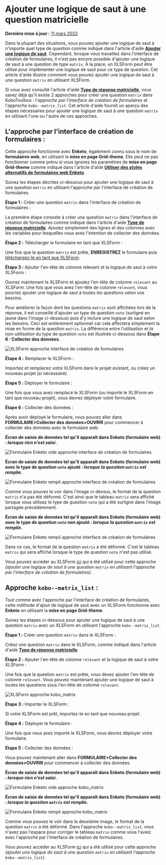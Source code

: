 # Ajouter une logique de saut à une question matricielle

**Dernière mise à jour :**
<a href="https://github.com/kobotoolbox/docs/blob/83d9dadfcc132d75f99e2705f77c425c2fee6d70/source/adding_skip_to_matrix.md" class="reference">11
mars 2022</a>

Dans la plupart des situations, vous pouvez ajouter une logique de saut à n'importe quel type de question comme indiqué dans l'article d'aide **[Ajouter une logique de saut](skip_logic.md)**. Cependant, lorsque vous travaillez dans l'interface de création de formulaires, il n'est pas encore possible d'ajouter une logique de saut à une question de type `matrix`. À la place, un XLSForm peut être utilisé pour implémenter une logique de saut pour ce type de question. Cet article d'aide illustre comment vous pouvez ajouter une logique de saut à une question `matrix` en utilisant XLSForm.

Si vous avez consulté l'article d'aide **[Type de réponse matricielle](matrix_response.md)**, vous savez déjà qu'il existe 2 approches pour créer une question `matrix` dans KoboToolbox : l'_approche par l'interface de création de formulaires_ et l'_approche `kobo--matrix_list`_. Cet article d'aide fournit un aperçu des étapes nécessaires pour ajouter une logique de saut à une question `matrix` en utilisant l'une ou l'autre de ces approches.

## L'approche par l'interface de création de formulaires :

Cette approche fonctionne avec **Enketo**, également connu sous le nom de **formulaires web**, en utilisant la **mise en page Grid-theme**. Elle peut ne pas fonctionner comme prévu si vous ignorez les paramètres de **mise en page Grid-theme** comme indiqué dans l'article d'aide **[Utiliser des styles alternatifs de formulaires web Enketo](alternative_enketo.md)**.

Suivez les étapes décrites ci-dessous pour ajouter une logique de saut à une question `matrix` en utilisant l'approche par l'interface de création de formulaires.

**Étape 1 :** Créer une question `matrix` dans l'interface de création de formulaires :

La première étape consiste à créer une question `matrix` dans l'interface de création de formulaires comme indiqué dans l'article d'aide **[Type de réponse matricielle](matrix_response.md)**. Ajoutez simplement des lignes et des colonnes avec les variables pour lesquelles vous avez l'intention de collecter des données.

**Étape 2 :** Télécharger le formulaire en tant que XLSForm :

Une fois que la question `matrix` est prête, **ENREGISTREZ** le formulaire puis [téléchargez-le en tant que XLSForm](getting_started_xlsform.md#downloading-an-xlsform-from-kobotoolbox).

**Étape 3 :** Ajouter l'en-tête de colonne relevant et la logique de saut à votre XLSForm :

Ouvrez maintenant le XLSForm et ajoutez l'en-tête de colonne `relevant` au XLSForm. Une fois que vous avez l'en-tête de colonne `relevant`, vous pourrez ajouter une logique de saut à toutes les questions selon vos besoins.

Pour améliorer la façon dont les questions `matrix` sont affichées lors de la réponse, il est conseillé d'ajouter un type de question `note` (surligné en jaune dans l'image ci-dessous) puis d'y inclure une logique de saut selon les besoins. Ceci est entièrement optionnel car cela affectera simplement la mise en forme de la question `matrix`. La différence entre _l'utilisation_ et _la non-utilisation_ du type de question `note` est illustrée ci-dessous dans **Étape 6 : Collecter des données**.

![XLSForm approche interface de création de formulaires](images/adding_skip_to_matrix/formbuilder_xlsform.png)

**Étape 4 :** Remplacer le XLSForm :

Importez et remplacez votre XLSForm dans le projet existant, ou créez un nouveau projet (si nécessaire).

**Étape 5 :** Déployer le formulaire :

Une fois que vous avez remplacé le XLSForm (ou importé le XLSForm en tant que nouveau projet), vous devrez déployer votre formulaire.

**Étape 6 :** Collecter des données :

Après avoir déployé le formulaire, vous pouvez aller dans **FORMULAIRE>Collecter des données>OUVRIR** pour commencer à collecter des données avec le formulaire web.

**Écran de saisie de données tel qu'il apparaît dans Enketo (formulaire web) : _lorsque rien n'est saisi_.**

![Formulaire Enketo vide approche interface de création de formulaires](images/adding_skip_to_matrix/formbuilder_enketo_form_empty.png)

**Écran de saisie de données tel qu'il apparaît dans Enketo (formulaire web) avec le type de question `note` ajouté : _lorsque la question `matrix` est remplie_.**

![Formulaire Enketo rempli approche interface de création de formulaires](images/adding_skip_to_matrix/formbuilder_enketo_form_filled_no_issue.png)

Comme vous pouvez le voir dans l'image ci-dessus, le format de la question `matrix` n'a pas été déformé. C'est ainsi que le tableau `matrix` sera affiché lorsque vous utilisez le type de question `note` qui a été surligné dans l'image partagée précédemment.

**Écran de saisie de données tel qu'il apparaît dans Enketo (formulaire web) avec le type de question `note` non ajouté : _lorsque la question `matrix` est remplie_.**

![Formulaire Enketo rempli approche interface de création de formulaires](images/adding_skip_to_matrix/formbuilder_enketo_form_filled_with_issue.png)

Dans ce cas, le format de la question `matrix` a été déformé. C'est le tableau `matrix` qui sera affiché lorsque le type de question `note` n'est pas utilisé.

<p class="note">
  Vous pouvez accéder au XLSForm
  <a
    download
    class="reference"
    href="./_static/files/adding_skip_to_matrix/adding_skip_to_a_matrix_question.xls"
    >ici</a
  >
  qui a été utilisé pour cette approche
  <em
    >(ajouter une logique de saut à une question <code>matrix</code> en utilisant l'approche par l'interface de création de formulaires)</em
  >.
</p>

## Approche `kobo--matrix_list` :

Tout comme avec l'approche par l'interface de création de formulaires, cette méthode d'ajout de logique de saut avec un XLSForm fonctionne avec **Enketo** en utilisant la **mise en page Grid-theme**.

Suivez les étapes ci-dessous pour ajouter une logique de saut à une question `matrix` avec un XLSForm en utilisant l'approche `kobo--matrix_list`.

**Étape 1 :** Créer une question `matrix` dans le XLSForm :

Créez une question `matrix` dans le XLSForm, comme indiqué dans l'article d'aide **[Type de réponse matricielle](matrix_response.md)**.

**Étape 2 :** Ajouter l'en-tête de colonne `relevant` et la logique de saut à votre XLSForm :

Une fois que la question `matrix` est prête, vous devez ajouter l'en-tête de colonne `relevant`. Vous pouvez maintenant ajouter une logique de saut à toutes les questions sous l'en-tête de colonne `relevant`.

![XLSForm approche kobo_matrix](images/adding_skip_to_matrix/kobo_matrix_xlsform.png)

**Étape 3 :** Importer le XLSForm :

Si votre XLSForm est prêt, importez-le en tant que nouveau projet.

**Étape 4 :** Déployer le formulaire :

Une fois que vous avez importé le XLSForm, vous devrez déployer votre formulaire.

**Étape 5 :** Collecter des données :

Vous pouvez maintenant aller dans **FORMULAIRE>Collecter des données>OUVRIR** pour commencer à collecter des données.

**Écran de saisie de données tel qu'il apparaît dans Enketo (formulaire web) : _lorsque rien n'est saisi_.**

![Formulaire Enketo vide approche kobo_matrix](images/adding_skip_to_matrix/kobo_matrix_enketo_form_empty.png)

**Écran de saisie de données tel qu'il apparaît dans Enketo (formulaire web) : _lorsque la question `matrix` est remplie_.**

![Formulaire Enketo rempli approche kobo_matrix](images/adding_skip_to_matrix/kobo_matrix_enketo_form_filled.png)

Comme vous pouvez le voir dans la deuxième image, le format de la question `matrix` a été déformé. Dans l'approche `kobo--matrix_list`, vous n'avez pas l'espace pour corriger le tableau `matrix` comme vous l'aviez avec l'approche par l'interface de création de formulaires.

<p class="note">
  Vous pouvez accéder au XLSForm
  <a
    download
    class="reference"
    href="./_static/files/adding_skip_to_matrix/adding_skip_to_a_matrix_question_kobo_matrix.xls"
    >ici</a
  >
  qui a été utilisé pour cette approche
  <em
    >(ajouter une logique de saut à une question <code>matrix</code> en utilisant l'approche
    <code>kobo--matrix_list</code>)</em
  >.
</p>